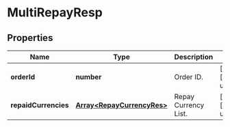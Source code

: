 # MultiRepayResp

## Properties

Name | Type | Description | Notes
------------ | ------------- | ------------- | -------------
**orderId** | **number** | Order ID. | [optional] [default to undefined]
**repaidCurrencies** | [**Array&lt;RepayCurrencyRes&gt;**](RepayCurrencyRes.md) | Repay Currency List. | [optional] [default to undefined]

